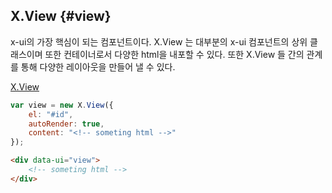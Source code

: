 ## X.View {#view}
x-ui의 가장 핵심이 되는 컴포넌트이다. X.View 는 대부분의 x-ui 컴포넌트의 상위 클래스이며 또한 컨테이너로서 다양한 html을 내포할 수 있다. 또한 X.View 들 간의 관계를 통해 다양한 레이아웃을 만들어 낼 수 있다.

[X.View](./assets/x-ui-1.0.3/doc/X.View.html)

```javascript
var view = new X.View({
	el: "#id",
	autoRender: true,
	content: "<!-- someting html -->"
});
```

```html
<div data-ui="view">
	<!-- someting html -->
</div>
```

